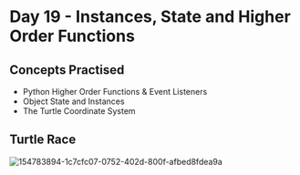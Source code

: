 # Day 19 - Instances, State and Higher Order Functions
## Concepts Practised
- Python Higher Order Functions & Event Listeners
- Object State and Instances
- The Turtle Coordinate System
## Turtle Race
![154783894-1c7cfc07-0752-402d-800f-afbed8fdea9a](https://github.com/shondsouza/100-Days-of-Code-Python/assets/138319148/3ebbe402-e009-407c-8965-44b6fae6ac06)
